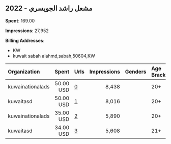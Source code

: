 ## 2022 - مشعل راشد الجويسري 
**Spent**: 169.00

**Impressions**: 27,952

**Billing Addresses**: 
- KW
- kuwait sabah alahmd,sabah,50604,KW

|Organization|Spent|Urls|Impressions|Genders|Age Brackets|Country Codes|Billing Addresses|
|:---|---:|:---|---:|:---|:---|:---|:---|
|kuwainationalads|50.00 USD|[0](https://www.snap.com/political-ads/asset/167396aa57f92cedc318e4db9f6c770a4109b2fa4755892dde1e57fc9d176b0d?mediaType=mp4)|8,438||20+|kuwait|kuwait sabah alahmd,sabah,50604,KW|
|kuwaitasd|50.00 USD|[1](https://www.snap.com/political-ads/asset/862f08e04616e4195269b926b8bc69f6797c4c8fb19d480a925bca58d6dc4043?mediaType=mp4)|8,016||20+|kuwait|KW|
|kuwainationalads|35.00 USD|[2](https://www.snap.com/political-ads/asset/2a8fd1be7c21795caaa6dce0f302f44dc82df7339f80c89961fe1e6fc6f05d3e?mediaType=mp4)|5,890||20+|kuwait|kuwait sabah alahmd,sabah,50604,KW|
|kuwaitasd|34.00 USD|[3](https://www.snap.com/political-ads/asset/7411fe90adb3bea224e5ab9c253d87563b7d471911baacc45fe2ec4e145f33e5?mediaType=mp4)|5,608||21+|kuwait|KW|

